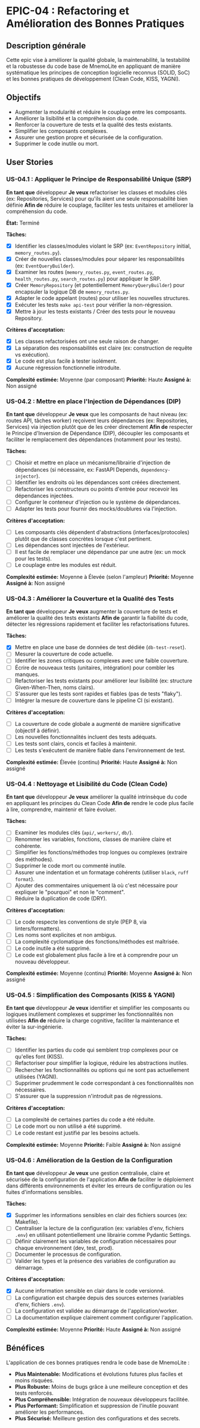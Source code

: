 # EPIC-04 : Refactoring et Amélioration des Bonnes Pratiques

## Description générale

Cette epic vise à améliorer la qualité globale, la maintenabilité, la testabilité et la robustesse du code base de MnemoLite en appliquant de manière systématique les principes de conception logicielle reconnus (SOLID, SoC) et les bonnes pratiques de développement (Clean Code, KISS, YAGNI).

## Objectifs

- Augmenter la modularité et réduire le couplage entre les composants.
- Améliorer la lisibilité et la compréhension du code.
- Renforcer la couverture de tests et la qualité des tests existants.
- Simplifier les composants complexes.
- Assurer une gestion propre et sécurisée de la configuration.
- Supprimer le code inutile ou mort.

## User Stories

### US-04.1 : Appliquer le Principe de Responsabilité Unique (SRP)

**En tant que** développeur
**Je veux** refactoriser les classes et modules clés (ex: Repositories, Services) pour qu'ils aient une seule responsabilité bien définie
**Afin de** réduire le couplage, faciliter les tests unitaires et améliorer la compréhension du code.

**État:** Terminé

**Tâches:**
- [x] Identifier les classes/modules violant le SRP (ex: `EventRepository` initial, `memory_routes.py`).
- [x] Créer de nouvelles classes/modules pour séparer les responsabilités (ex: `EventQueryBuilder`).
- [x] Examiner les routes (`memory_routes.py`, `event_routes.py`, `health_routes.py`, `search_routes.py`) pour appliquer le SRP.
- [x] Créer `MemoryRepository` (et potentiellement `MemoryQueryBuilder`) pour encapsuler la logique DB de `memory_routes.py`.
- [x] Adapter le code appelant (routes) pour utiliser les nouvelles structures.
- [x] Exécuter les tests `make api-test` pour vérifier la non-régression.
- [x] Mettre à jour les tests existants / Créer des tests pour le nouveau Repository.

**Critères d'acceptation:**
- [x] Les classes refactorisées ont une seule raison de changer.
- [x] La séparation des responsabilités est claire (ex: construction de requête vs exécution).
- [x] Le code est plus facile à tester isolément.
- [x] Aucune régression fonctionnelle introduite.

**Complexité estimée:** Moyenne (par composant)
**Priorité:** Haute
**Assigné à:** Non assigné

### US-04.2 : Mettre en place l'Injection de Dépendances (DIP)

**En tant que** développeur
**Je veux** que les composants de haut niveau (ex: routes API, tâches worker) reçoivent leurs dépendances (ex: Repositories, Services) via injection plutôt que de les créer directement
**Afin de** respecter le Principe d'Inversion de Dépendance (DIP), découpler les composants et faciliter le remplacement des dépendances (notamment pour les tests).

**Tâches:**
- [ ] Choisir et mettre en place un mécanisme/librairie d'injection de dépendances (si nécessaire, ex: FastAPI Depends, `dependency-injector`).
- [ ] Identifier les endroits où les dépendances sont créées directement.
- [ ] Refactoriser les constructeurs ou points d'entrée pour recevoir les dépendances injectées.
- [ ] Configurer le conteneur d'injection ou le système de dépendances.
- [ ] Adapter les tests pour fournir des mocks/doublures via l'injection.

**Critères d'acceptation:**
- [ ] Les composants clés dépendent d'abstractions (interfaces/protocoles) plutôt que de classes concrètes lorsque c'est pertinent.
- [ ] Les dépendances sont injectées de l'extérieur.
- [ ] Il est facile de remplacer une dépendance par une autre (ex: un mock pour les tests).
- [ ] Le couplage entre les modules est réduit.

**Complexité estimée:** Moyenne à Élevée (selon l'ampleur)
**Priorité:** Moyenne
**Assigné à:** Non assigné

### US-04.3 : Améliorer la Couverture et la Qualité des Tests

**En tant que** développeur
**Je veux** augmenter la couverture de tests et améliorer la qualité des tests existants
**Afin de** garantir la fiabilité du code, détecter les régressions rapidement et faciliter les refactorisations futures.

**Tâches:**
- [x] Mettre en place une base de données de test dédiée (`db-test-reset`).
- [ ] Mesurer la couverture de code actuelle.
- [ ] Identifier les zones critiques ou complexes avec une faible couverture.
- [ ] Écrire de nouveaux tests (unitaires, intégration) pour combler les manques.
- [ ] Refactoriser les tests existants pour améliorer leur lisibilité (ex: structure Given-When-Then, noms clairs).
- [ ] S'assurer que les tests sont rapides et fiables (pas de tests "flaky").
- [ ] Intégrer la mesure de couverture dans le pipeline CI (si existant).

**Critères d'acceptation:**
- [ ] La couverture de code globale a augmenté de manière significative (objectif à définir).
- [ ] Les nouvelles fonctionnalités incluent des tests adéquats.
- [ ] Les tests sont clairs, concis et faciles à maintenir.
- [ ] Les tests s'exécutent de manière fiable dans l'environnement de test.

**Complexité estimée:** Élevée (continu)
**Priorité:** Haute
**Assigné à:** Non assigné

### US-04.4 : Nettoyage et Lisibilité du Code (Clean Code)

**En tant que** développeur
**Je veux** améliorer la qualité intrinsèque du code en appliquant les principes du Clean Code
**Afin de** rendre le code plus facile à lire, comprendre, maintenir et faire évoluer.

**Tâches:**
- [ ] Examiner les modules clés (`api/`, `workers/`, `db/`).
- [ ] Renommer les variables, fonctions, classes de manière claire et cohérente.
- [ ] Simplifier les fonctions/méthodes trop longues ou complexes (extraire des méthodes).
- [ ] Supprimer le code mort ou commenté inutile.
- [ ] Assurer une indentation et un formatage cohérents (utiliser `black`, `ruff format`).
- [ ] Ajouter des commentaires uniquement là où c'est nécessaire pour expliquer le "pourquoi" et non le "comment".
- [ ] Réduire la duplication de code (DRY).

**Critères d'acceptation:**
- [ ] Le code respecte les conventions de style (PEP 8, via linters/formatters).
- [ ] Les noms sont explicites et non ambigus.
- [ ] La complexité cyclomatique des fonctions/méthodes est maîtrisée.
- [ ] Le code inutile a été supprimé.
- [ ] Le code est globalement plus facile à lire et à comprendre pour un nouveau développeur.

**Complexité estimée:** Moyenne (continu)
**Priorité:** Moyenne
**Assigné à:** Non assigné

### US-04.5 : Simplification des Composants (KISS & YAGNI)

**En tant que** développeur
**Je veux** identifier et simplifier les composants ou logiques inutilement complexes et supprimer les fonctionnalités non utilisées
**Afin de** réduire la charge cognitive, faciliter la maintenance et éviter la sur-ingénierie.

**Tâches:**
- [ ] Identifier les parties du code qui semblent trop complexes pour ce qu'elles font (KISS).
- [ ] Refactoriser pour simplifier la logique, réduire les abstractions inutiles.
- [ ] Rechercher les fonctionnalités ou options qui ne sont pas actuellement utilisées (YAGNI).
- [ ] Supprimer prudemment le code correspondant à ces fonctionnalités non nécessaires.
- [ ] S'assurer que la suppression n'introduit pas de régressions.

**Critères d'acceptation:**
- [ ] La complexité de certaines parties du code a été réduite.
- [ ] Le code mort ou non utilisé a été supprimé.
- [ ] Le code restant est justifié par les besoins actuels.

**Complexité estimée:** Moyenne
**Priorité:** Faible
**Assigné à:** Non assigné

### US-04.6 : Amélioration de la Gestion de la Configuration

**En tant que** développeur
**Je veux** une gestion centralisée, claire et sécurisée de la configuration de l'application
**Afin de** faciliter le déploiement dans différents environnements et éviter les erreurs de configuration ou les fuites d'informations sensibles.

**Tâches:**
- [x] Supprimer les informations sensibles en clair des fichiers sources (ex: Makefile).
- [ ] Centraliser la lecture de la configuration (ex: variables d'env, fichiers `.env`) en utilisant potentiellement une librairie comme Pydantic Settings.
- [ ] Définir clairement les variables de configuration nécessaires pour chaque environnement (dev, test, prod).
- [ ] Documenter le processus de configuration.
- [ ] Valider les types et la présence des variables de configuration au démarrage.

**Critères d'acceptation:**
- [x] Aucune information sensible en clair dans le code versionné.
- [ ] La configuration est chargée depuis des sources externes (variables d'env, fichiers `.env`).
- [ ] La configuration est validée au démarrage de l'application/worker.
- [ ] La documentation explique clairement comment configurer l'application.

**Complexité estimée:** Moyenne
**Priorité:** Haute
**Assigné à:** Non assigné

## Bénéfices

L'application de ces bonnes pratiques rendra le code base de MnemoLite :
- **Plus Maintenable:** Modifications et évolutions futures plus faciles et moins risquées.
- **Plus Robuste:** Moins de bugs grâce à une meilleure conception et des tests renforcés.
- **Plus Compréhensible:** Intégration de nouveaux développeurs facilitée.
- **Plus Performant:** Simplification et suppression de l'inutile pouvant améliorer les performances.
- **Plus Sécurisé:** Meilleure gestion des configurations et des secrets. 